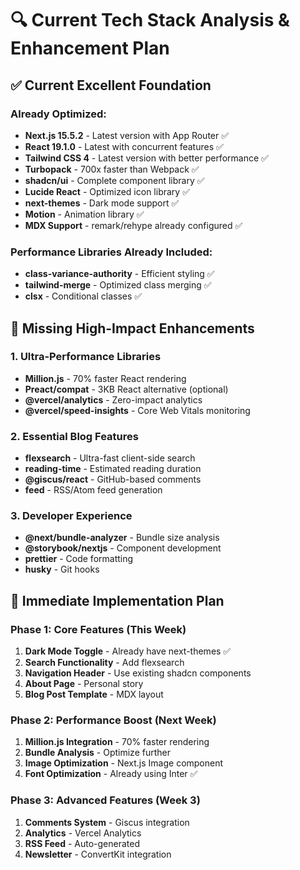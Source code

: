 # 🔍 Current Tech Stack Analysis & Enhancement Plan

## ✅ Current Excellent Foundation

### Already Optimized:
- **Next.js 15.5.2** - Latest version with App Router ✅
- **React 19.1.0** - Latest with concurrent features ✅
- **Tailwind CSS 4** - Latest version with better performance ✅
- **Turbopack** - 700x faster than Webpack ✅
- **shadcn/ui** - Complete component library ✅
- **Lucide React** - Optimized icon library ✅
- **next-themes** - Dark mode support ✅
- **Motion** - Animation library ✅
- **MDX Support** - remark/rehype already configured ✅

### Performance Libraries Already Included:
- **class-variance-authority** - Efficient styling ✅
- **tailwind-merge** - Optimized class merging ✅
- **clsx** - Conditional classes ✅

## 🚀 Missing High-Impact Enhancements

### 1. Ultra-Performance Libraries
- **Million.js** - 70% faster React rendering
- **Preact/compat** - 3KB React alternative (optional)
- **@vercel/analytics** - Zero-impact analytics
- **@vercel/speed-insights** - Core Web Vitals monitoring

### 2. Essential Blog Features
- **flexsearch** - Ultra-fast client-side search
- **reading-time** - Estimated reading duration
- **@giscus/react** - GitHub-based comments
- **feed** - RSS/Atom feed generation

### 3. Developer Experience
- **@next/bundle-analyzer** - Bundle size analysis
- **@storybook/nextjs** - Component development
- **prettier** - Code formatting
- **husky** - Git hooks

## 🎯 Immediate Implementation Plan

### Phase 1: Core Features (This Week)
1. **Dark Mode Toggle** - Already have next-themes ✅
2. **Search Functionality** - Add flexsearch
3. **Navigation Header** - Use existing shadcn components
4. **About Page** - Personal story
5. **Blog Post Template** - MDX layout

### Phase 2: Performance Boost (Next Week)
1. **Million.js Integration** - 70% faster rendering
2. **Bundle Analysis** - Optimize further
3. **Image Optimization** - Next.js Image component
4. **Font Optimization** - Already using Inter ✅

### Phase 3: Advanced Features (Week 3)
1. **Comments System** - Giscus integration
2. **Analytics** - Vercel Analytics
3. **RSS Feed** - Auto-generated
4. **Newsletter** - ConvertKit integration
